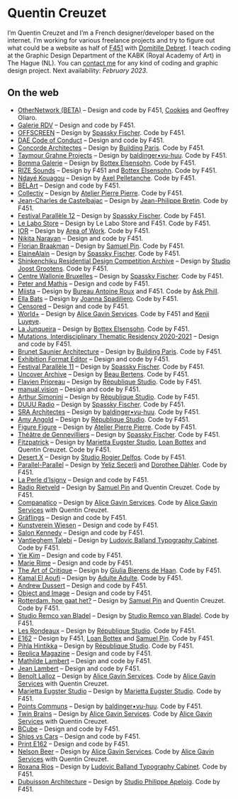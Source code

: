 # Quentin Creuzet

I’m Quentin Creuzet and I’m a French designer/developer based on the internet. I’m working for various freelance projects and try to figure out what could be a website as half of [F451](https://f451.faith) with [Domitille Debret](http://domitilledebret.net). I teach coding at the Graphic Design Department of the KABK (Royal Academy of Art) in The Hague (NL).
You can [contact me](mailto:quentin@f451.faith) for any kind of coding and graphic design project. Next availability: _February 2023_.

## On the web

- [OtherNetwork (BETA)](https://othernetwork.io) – Design and code by F451, [Cookies](https://cookies.lol) and Geoffrey Oliaro.
- [Galerie RDV](https://galerierdv.com) – Design and code by F451.
- [OFFSCREEN](https://offscreenparis.com) – Design by [Spassky Fischer](http://spassky-fischer.fr). Code by F451.
- [DAE Code of Conduct](https://codeofconduct.designacademy.nl) – Design and code by F451.
- [Concorde Architectes](https://concorde-a-u.com) – Design by [Building Paris](http://buildingparis.fr). Code by F451.
- [Taymour Grahne Projects](https://taymourgrahne.com) – Design by [baldinger•vu-huu](http://www.baldingervuhuu.com). Code by F451.
- [Bomma Galerie](https://bomma.fr/) – Design by [Bottex Elsensohn](https://bottexelsensohn.com). Code by F451.
- [RIZE Sounds](https://rize.cool) – Design by F451 and [Bottex Elsensohn](https://bottexelsensohn.com). Code by F451.
- [Ndayé Kouagou](https://youngblackromantics.com) – Design by [Axel Pelletanche](https://axelpelletanche.com). Code by F451.
- [BÉLArt](https://bel.art) – Design and code by F451.
- [Collectiv](https://collectiv.paris) – Design by [Atelier Pierre Pierre](http://pierre-pierre.com). Code by F451.
- [Jean-Charles de Castelbajac](https://jeancharlesdecastelbajac.com) – Design by [Jean-Philippe Bretin](https://jeanphilippebretin.fr). Code by F451.
- [Festival Parallèle 12](https://festival12.plateformeparallele.com) – Design by [Spassky Fischer](http://spassky-fischer.fr). Code by F451.
- [Le Labo Store](https://lelabostore.com) – Design by Le Labo Store and F451. Code by F451.
- [IOR](https://i-o-r.online) – Design by [Area of Work](https://area-of.work). Code by F451.
- [Nikita Narayan](https://nikita-narayan.com) – Design and code by F451.
- [Florian Braakman](https://florianbraakman.nl) – Design by [Samuel Pin](http://samuelpin.fr). Code by F451.
- [ElaineAlain](https://elainealain.fr) – Design by [Spassky Fischer](http://spassky-fischer.fr). Code by F451.
- [Shinkenchiku Residential Design Competition Archive](https://callforlostentries.com) – Design by [Studio Joost Grootens](https://www.joostgrootens.nl). Code by F451.
- [Centre Wallonie Bruxelles](https://cwb.fr) – Design by [Spassky Fischer](http://spassky-fischer.fr). Code by F451.
- [Peter and Mathis](https://peterandmathis.net) – Design and code by F451.
- [Miista](https://www.miista.com) – Design by [Bureau Antoine Roux](https://bureauantoineroux.com) and F451. Code by [Ask Phill](https://www.askphill.com).
- [Ella Bats](https://ella-bats.com) – Design by [Joanna Spadiliero](https://joanna-spadiliero.com). Code by F451.
- [Censored](https://censoredmagazine.fr) – Design and code by F451.
- [World+](https://worldplus.fr) – Design by [Alice Gavin Services](http://alicegavin.xyz). Code by F451 and [Kenji Luyeye](https://kenjiluyeye.com).
- [La Junqueira](https://lajunqueira.org) – Design by [Bottex Elsensohn](https://bottexelsensohn.com). Code by F451.
- [Mutations, Interdisciplinary Thematic Residency 2020-2021](http://www.mutationen.akademie-solitude.de) – Design and code by F451.
- [Brunet Saunier Architecture](https://brunet-saunier.com) – Design by [Building Paris](http://buildingparis.fr). Code by F451.
- [Exhibition Format Editor](http://exhibition-format-editor.v-a-c.org) – Design and code by F451.
- [Festival Parallèle 11](https://festival11.plateformeparallele.com) – Design by [Spassky Fischer](http://spassky-fischer.fr). Code by F451.
- [Uncover Archive](https://uncoverarchive.com) – Design by [Beau Bertens](http://beaubertens.nl). Code by F451.
- [Flavien Prioreau](https://flavienprioreau.com) – Design by [République Studio](https://www.republique.studio). Code by F451.
- [manual.vision](https://manual.vision) – Design and code by F451.
- [Arthur Simonini](https://arthursimonini.com) – Design by [République Studio](https://www.republique.studio). Code by F451.
- [DUUU Radio](https://duuuradio.fr) – Design by [Spassky Fischer](http://spassky-fischer.fr). Code by F451.
- [SRA Architectes](https://sra-architectes.com) – Design by [baldinger•vu-huu](http://www.baldingervuhuu.com). Code by F451.
- [Amy Angold](https://amyangold.com) – Design by [République Studio](https://www.republique.studio). Code by F451.
- [Figure Figure](https://figurefigure.fr) – Design by [Atelier Pierre Pierre](http://pierre-pierre.com). Code by F451.
- [Théâtre de Gennevilliers](https://theatredegennevilliers.fr) – Design by [Spassky Fischer](http://spassky-fischer.fr). Code by F451.
- [Fitzpatrick](https://fitzpatrick.gallery) – Design by [Marietta Eugster Studio](https://mariettaeugster.com), [Loan Bottex](https://loanbottex.tumblr.com) and Quentin Creuzet. Code by F451.
- [Desert X](https://desertx.org) – Design by [Studio Rogier Delfos](https://rogierdelfos.net). Code by F451.
- [Parallel-Parallel](https://parallel-parallel.com) – Design by [Yeliz Secerli](http://yelizsecerli.com) and [Dorothee Dähler](https://dorotheedaehler.ch). Code by F451.
- [La Perle d’Isigny](https://laperledisigny.fr) – Design and code by F451.
- [Radio Rietveld](https://radio.rietveldacademie.nl) – Design by [Samuel Pin](http://samuelpin.fr) and Quentin Creuzet. Code by F451.
- [Companatico](https://companatico.com) – Design by [Alice Gavin Services](http://alicegavin.xyz). Code by [Alice Gavin Services](http://alicegavin.xyz) with Quentin Creuzet.
- [Gräflings](https://grafling.org) – Design and code by F451.
- [Kunstverein Wiesen](http://kunstverein-wiesen.de) – Design and code by F451.
- [Salon Kennedy](http://salonkennedy.de) – Design and code by F451.
- [Vantieghem Talebi](https://vantieghemtalebi.com) – Design by [Ludovic Balland Typography Cabinet](http://ludovic-balland.com). Code by F451.
- [Yie Kim](https://yiekim.com) – Design and code by F451.
- [Marie Rime](https://marierime.com) – Design and code by F451.
- [The Art of Critique](https://theartofcritique.rietveldacademie.nl) – Design by [Giulia Bierens de Haan](https://www.giuliabierensdehaan.com). Code by F451.
- [Kamal El Aoufi](https://kamalelaoufi.com) – Design by [Adulte Adulte](http://www.adulte-adulte.fr). Code by F451.
- [Andrew Dussert](http://andrewdussert.com) – Design and code by F451.
- [Object and Image](https://object-image.com) – Design and code by F451.
- [Rotterdam, hoe gaat het?](https://rotterdamhoegaathet.nl) – Design by [Samuel Pin](http://samuelpin.fr) and Quentin Creuzet. Code by F451.
- [Studio Remco van Bladel](https://remcovanbladel.nl) – Design by [Studio Remco van Bladel](https://remcovanbladel.nl). Code by F451.
- [Les Rondeaux](https://lesrondeaux.fr) – Design by [République Studio](https://www.republique.studio). Code by F451.
- [E162](http://e162.eu) – Design by F451, [Loan Bottex](https://loanbottex.tumblr.com) and [Samuel Pin](http://samuelpin.fr). Code by F451.
- [Pihla Hintikka](https://pihlahintikka.com) – Design by [République Studio](https://www.republique.studio). Code by F451.
- [Replica Magazine](http://replica-magazine.com) – Design and code by F451.
- [Mathilde Lambert](http://mathildelambert.com) – Design and code by F451.
- [Jean Lambert](http://www.jeanlambert.com) – Design and code by F451.
- [Benoît Lalloz](https://benoitlalloz.com) – Design by [Alice Gavin Services](http://alicegavin.xyz). Code by [Alice Gavin Services](http://alicegavin.xyz) with Quentin Creuzet.
- [Marietta Eugster Studio](https://mariettaeugster.com) – Design by [Marietta Eugster Studio](https://mariettaeugster.com). Code by F451.
- [Points Communs](https://points-communs.com) – Design by [baldinger•vu-huu](http://www.baldingervuhuu.com). Code by F451.
- [Twin Brains](https://twinbrainsfilms.com) – Design by [Alice Gavin Services](http://alicegavin.xyz). Code by [Alice Gavin Services](http://alicegavin.xyz) with Quentin Creuzet.
- [BCube](https://bcube.fr) – Design and code by F451.
- [Ships vs Cars](http://www.shipsvscars.info) – Design and code by F451.
- [Print E162](http://print.e162.eu) – Design and code by F451.
- [Nelson Beer](http://nelsonbeer.net) – Design by [Alice Gavin Services](http://alicegavin.xyz). Code by [Alice Gavin Services](http://alicegavin.xyz) with Quentin Creuzet.
- [Roxana Rios](https://roxana-rios.com) – Design by [Ludovic Balland Typography Cabinet](http://ludovic-balland.com). Code by F451.
- [Dubuisson Architecture](http://dubuisson-architecture.com) – Design by [Studio Philippe Apeloig](http://apeloig.com). Code by F451.
